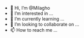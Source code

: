 - 👋 Hi, I’m @Milagho
- 👀 I’m interested in ...
- 🌱 I’m currently learning ...
- 💞️ I’m looking to collaborate on ...
- 📫 How to reach me ...

<!---
Milagho/Milagho is a ✨ special ✨ repository because its `README.md` (this file) appears on your GitHub profile.
You can click the Preview link to take a look at your changes.
--->
